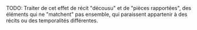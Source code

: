 <!-- Page: #348 Effet de patchwork -->

<adminonly>
  TODO: Traiter de cet effet de récit "décousu" et de "pièces rapportées", des éléments qui ne "matchent" pas ensemble, qui paraissent appartenir à des récits ou des temporalités différentes.
</adminonly>